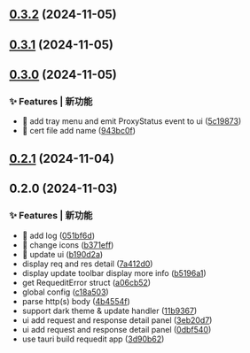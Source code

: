 

## [0.3.2](https://github.com/requedit/requedit/compare/v0.3.1...v0.3.2) (2024-11-05)

## [0.3.1](https://github.com/requedit/requedit/compare/v0.3.0...v0.3.1) (2024-11-05)

## [0.3.0](https://github.com/requedit/requedit/compare/v0.2.1...v0.3.0) (2024-11-05)

### ✨ Features | 新功能

* 🎸 add tray menu and emit ProxyStatus event to ui ([5c19873](https://github.com/requedit/requedit/commit/5c1987354248b7d008114d430050754d9ca8d262))
* 🎸 cert file add name ([943bc0f](https://github.com/requedit/requedit/commit/943bc0f143459326d8a8a1c298f7b986a3c63346))

## [0.2.1](https://github.com/requedit/requedit/compare/v0.2.0...v0.2.1) (2024-11-04)

## 0.2.0 (2024-11-03)

### ✨ Features | 新功能

* 🎸 add log ([051bf6d](https://github.com/requedit/requedit/commit/051bf6d1e52a6791fd316f4e7896a1daecb61c69))
* 🎸 change icons ([b371eff](https://github.com/requedit/requedit/commit/b371eff4a8435d6f127281721f29b7376a4aa8f4))
* 🎸 update ui ([b190d2a](https://github.com/requedit/requedit/commit/b190d2ae800b1d27fd23c0177d7edff51ff64b40))
* display req and res detail ([7a412d0](https://github.com/requedit/requedit/commit/7a412d05552a2c816307859b6bb4d6bf5f4460e1))
* display update toolbar display more info ([b5196a1](https://github.com/requedit/requedit/commit/b5196a137d59a2466b7ca5b5e0f2858874fa96fe))
* get RequeditError struct ([a06cb52](https://github.com/requedit/requedit/commit/a06cb5261c516b4568e3e56b53d1f6bfe413459b))
* global config ([c18a503](https://github.com/requedit/requedit/commit/c18a503ba34f25736f9247636ce825cbb6aa8ce6))
* parse http(s) body ([4b4554f](https://github.com/requedit/requedit/commit/4b4554fb6e1327ed3cedbe257274fad0a9419abd))
* support dark theme & update handler ([11b9367](https://github.com/requedit/requedit/commit/11b9367162247053c47db260555a0bb8d4adc113))
* ui add request and response detail panel ([3eb20d7](https://github.com/requedit/requedit/commit/3eb20d713634160008b9b70cdc4dc374fefbae48))
* ui add request and response detail panel ([0dbf540](https://github.com/requedit/requedit/commit/0dbf54060cd4c6462ca8fe5b1609e78831e18f14))
* use tauri build requedit app ([3d90b62](https://github.com/requedit/requedit/commit/3d90b627018016d58d86124024d9c91a8ac22759))

